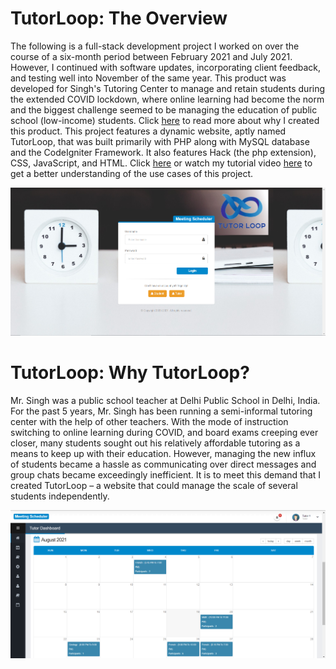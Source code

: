 # TutorLoop: The Overview 
The following is a full-stack development project I worked on over the course of a six-month period between February 2021 and July 2021. However, I continued with software updates, incorporating client feedback, and testing well into November of the same year. This product was developed for Singh's Tutoring Center to manage and retain students during the extended COVID lockdown, where online learning had become the norm and the biggest challenge seemed to be managing the education of public school (low-income) students. Click [here](#tutorloop-why-tutorloop) to read more about why I created this product. This project features a dynamic website, aptly named TutorLoop, that was built primarily with PHP along with MySQL database and the CodeIgniter Framework. It also features Hack (the php extension), CSS, JavaScript, and HTML. Click [here](Tutor_Loop_zip/Tutor%20Loop%2010-3-21/README.md) or watch my tutorial video [here](https://youtu.be/o9hRWyGeyrc) to get a better understanding of the use cases of this project. 

![Login Page](Tutor_Loop_zip/Tutor%20Loop%2010-3-21/meeting-scheduler%20(2)/meeting-scheduler/assets/Project%20Documentation/TutorLoop%20login.png)

<a name="tutorloop-why-tutorloop"></a>
# TutorLoop: Why TutorLoop? 
Mr. Singh was a public school teacher at Delhi Public School in Delhi, India. For the past 5 years, Mr. Singh has been running a semi-informal tutoring center with the help of other teachers. With the mode of instruction switching to online learning during COVID, and board exams creeping ever closer, many students sought out his relatively affordable tutoring as a means to keep up with their education. However, managing the new influx of students became a hassle as communicating over direct messages and group chats became exceedingly inefficient. It is to meet this demand that I created TutorLoop – a website that could manage the scale of several students independently.   

![Calendar Page](Tutor_Loop_zip/Tutor%20Loop%2010-3-21/meeting-scheduler%20(2)/meeting-scheduler/assets/Project%20Documentation/TutorLoop%20CalendarPage.png)

